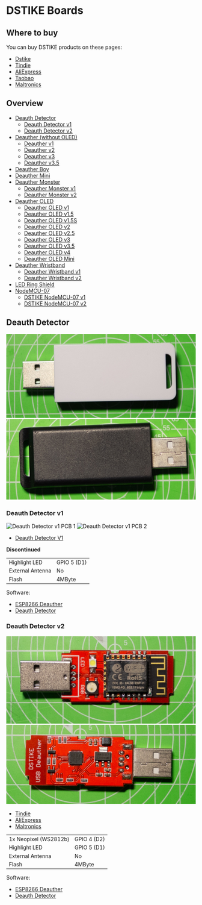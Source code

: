 # DSTIKE Boards

## Where to buy

You can buy DSTIKE products on these pages:  
- [Dstike](https://dstike.com/)
- [Tindie](https://www.tindie.com/stores/lspoplove/)
- [AliExpress](https://www.aliexpress.com/store/2996024)
- [Taobao](https://shop135375846.taobao.com/)
- [Maltronics](https://maltronics.com/)

## Overview
- [Deauth Detector](#deauth-detector)
  - [Deauth Detector v1](#deauth-detector-v1)
  - [Deauth Detector v2](#deauth-detector-v2)
- [Deauther (without OLED)]()
  - [Deauther v1]()
  - [Deauther v2]()
  - [Deauther v3]()
  - [Deauther v3.5]()
- [Deauther Boy]() 
- [Deauther Mini]()
- [Deauther Monster]()
  - [Deauther Monster v1]()
  - [Deauther Monster v2]()
- [Deauther OLED]()
  - [Deauther OLED v1]()
  - [Deauther OLED v1.5]()
  - [Deauther OLED v1.5S]()
  - [Deauther OLED v2]()
  - [Deauther OLED v2.5]()
  - [Deauther OLED v3]()
  - [Deauther OLED v3.5]()
  - [Deauther OLED v4]()
  - [Deauther OLED Mini]()
- [Deauther Wristband]()
  - [Deauther Wristband v1]()
  - [Deauther Wristband v2]()
- [LED Ring Shield]()
- [NodeMCU-07]()
  - [DSTIKE NodeMCU-07 v1]()
  - [DSTIKE NodeMCU-07 v2]()
  
## Deauth Detector

![Deauth Detector case 1](/Deauth-Detector/Deauth_Detector_case_1.jpg)
![Deauth Detector case 2](/Deauth-Detector/Deauth_Detector_case_2.jpg)

### Deauth Detector v1

![Deauth Detector v1 PCB 1](https://github.com/lspoplove/Deauther-Project/blob/master/Deauth-Detector/Deauth_Detector_v1_1.jpg)
![Deauth Detector v1 PCB 2](https://github.com/lspoplove/Deauther-Project/blob/master/Deauth-Detector/Deauth_Detector_v1_2.jpg)
- [Deauth Detector V1](https://www.tindie.com/products/lspoplove/deauth-detector-pre-flashed/#)

**Discontinued**

|  |  |
| - | - |
| Highlight LED | GPIO 5 (D1) |
| External Antenna | No |
| Flash | 4MByte |

Software:  
- [ESP8266 Deauther](https://github.com/spacehuhn/esp8266_deauther/)
- [Deauth Detector](http://github.com/spacehuhn/DeauthDetector)

### Deauth Detector v2

![Deauth Detector v2 PCB 1](/Deauth-Detector/Deauth_Detector_v2_1.jpg)
![Deauth Detector v2 PCB 2](/Deauth-Detector/Deauth_Detector_v2_2.jpg)

- [Tindie](https://www.tindie.com/products/lspoplove/dstike-deauth-detector-v2pre-flashed/)
- [AliExpress](https://www.aliexpress.com/item/D-duino-V3-ESP8266-0-96OLED-Arduino-NodeMCU-DIY-electronic-diy-kit-lcd-DIY-electronic-raspberry/32812101331.html)
- [Maltronics](https://maltronics.com/collections/deauthers/products/wifi-deauther-usb)

|  |  |
| - | - |
| 1x Neopixel (WS2812b) | GPIO 4 (D2) |
| Highlight LED | GPIO 5 (D1) |
| External Antenna | No |
| Flash | 4MByte |

Software:  
- [ESP8266 Deauther](https://github.com/spacehuhn/esp8266_deauther/)
- [Deauth Detector](http://github.com/spacehuhn/DeauthDetector)

